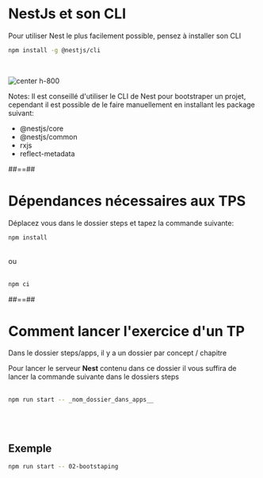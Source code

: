 <!-- .slide: class="with-code inconsolata" -->

# NestJs et son CLI

Pour utiliser Nest le plus facilement possible, pensez à installer son CLI

```bash
npm install -g @nestjs/cli
```

<!-- .element: class="big-code" -->
<br/>

![center h-800](assets/images/school/01-setup-env/nest-cli.png)

Notes:
Il est conseillé d'utiliser le CLI de Nest pour bootstraper un projet, cependant il est possible de le faire manuellement en installant les package suivant:

-   @nestjs/core
-   @nestjs/common
-   rxjs
-   reflect-metadata

##==##

# Dépendances nécessaires aux TPS

Déplacez vous dans le dossier steps et tapez la commande suivante:

```bash
npm install
```

<!-- .element: class="big-code" -->

<br/>
ou
<br/><br/>

```bash
npm ci
```

<!-- .element: class="big-code"-->

##==##

<!-- .slide: class="with-code inconsolata" -->

# Comment lancer l'exercice d'un TP

Dans le dossier steps/apps, il y a un dossier par concept / chapitre

Pour lancer le serveur **Nest** contenu dans ce dossier il vous suffira de lancer la commande suivante dans le dossiers steps <br/><br/>

```bash
npm run start -- _nom_dossier_dans_apps__
```

<!-- .element: class="big-code" -->

<br/><br/>

## Exemple

```bash
npm run start -- 02-bootstaping
```

<!-- .element: class="big-code" -->

